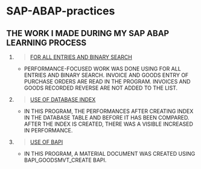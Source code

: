 # **SAP-ABAP-practices**
## THE WORK I MADE DURING MY SAP ABAP LEARNING PROCESS

1. >  [FOR ALL ENTRIES AND BINARY SEARCH](https://github.com/DogukanP/SAP-ABAP-practices/blob/main/src/zdop_for_all_entries.prog.abap)
      - PERFORMANCE-FOCUSED WORK WAS DONE USING FOR ALL ENTRIES AND BINARY SEARCH. INVOICE AND GOODS ENTRY OF PURCHASE ORDERS ARE READ IN THE PROGRAM. INVOICES AND GOODS RECORDED     REVERSE ARE NOT ADDED TO THE LIST. 
2. >  [USE OF DATABASE INDEX](https://github.com/DogukanP/SAP-ABAP-practices/blob/main/src/zdop_db_index_test.prog.abap)
      - IN THIS PROGRAM, THE PERFORMANCES AFTER CREATING INDEX IN THE DATABASE TABLE AND BEFORE IT HAS BEEN COMPARED.
      AFTER THE INDEX IS CREATED, THERE WAS A VISIBLE INCREASED IN PERFORMANCE.
3. >  [USE OF BAPI](https://github.com/DogukanP/SAP-ABAP-practices/blob/main/src/zdop_bapi_create_mat.prog.abap)
      - IN THIS PROGRAM, A MATERIAL DOCUMENT WAS CREATED USING BAPI_GOODSMVT_CREATE BAPI.
  

